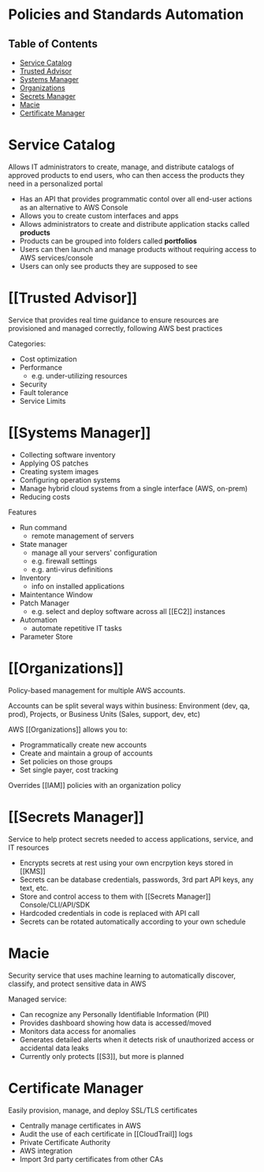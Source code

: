 # Policies and Standards Automation

## Table of Contents
- [Service Catalog](#Service-Catalog)
- [Trusted Advisor](#Trusted-Advisor)
- [Systems Manager](#Systems-Manager)
- [Organizations](#Organizations)
- [Secrets Manager](#Secrets-Manager)
- [Macie](#Macie)
- [Certificate Manager](#Certificate-Manager)

# Service Catalog
Allows IT administrators to create, manage, and distribute catalogs of approved products to end users, who can then access the products they need in a personalized portal
- Has an API that provides programmatic contol over all end-user actions as an alternative to AWS Console
- Allows you to create custom interfaces and apps
- Allows administrators to create and distribute application stacks called **products**
- Products can be grouped into folders called **portfolios**
- Users can then launch and manage products without requiring access to AWS services/console
- Users can only see products they are supposed to see

# [[Trusted Advisor]]
Service that provides real time guidance to ensure resources are provisioned and managed correctly, following AWS best practices

Categories:
- Cost optimization
- Performance
  - e.g. under-utilizing resources
- Security
- Fault tolerance
- Service Limits

# [[Systems Manager]]
- Collecting software inventory
- Applying OS patches
- Creating system images
- Configuring operation systems
- Manage hybrid cloud systems from a single interface (AWS, on-prem)
- Reducing costs

Features
- Run command
  - remote management of servers
- State manager
  - manage all your servers' configuration
  - e.g. firewall settings
  - e.g. anti-virus definitions
- Inventory
  - info on installed applications
- Maintentance Window
- Patch Manager
  - e.g. select and deploy software across all [[EC2]] instances
- Automation
  - automate repetitive IT tasks
- Parameter Store


# [[Organizations]]
Policy-based management for multiple AWS accounts.

Accounts can be split several ways within business: Environment (dev, qa, prod), Projects, or Business Units (Sales, support, dev, etc)

AWS [[Organizations]] allows you to:
- Programmatically create new accounts
- Create and maintain a group of accounts
- Set policies on those groups
- Set single payer, cost tracking

Overrides [[IAM]] policies with an organization policy


# [[Secrets Manager]]
Service to help protect secrets needed to access applications, service, and IT resources

- Encrypts secrets at rest using your own encrpytion keys stored in [[KMS]]
- Secrets can be database credentials, passwords, 3rd part API keys, any text, etc.
- Store and control access to them with [[Secrets Manager]] Console/CLI/API/SDK
- Hardcoded credentials in code is replaced with API call
- Secrets can be rotated automatically according to your own schedule

# Macie
Security service that uses machine learning to automatically discover, classify, and protect sensitive data in AWS

Managed service:
- Can recognize any Personally Identifiable Information (PII)
- Provides dashboard showing how data is accessed/moved
- Monitors data access for anomalies
- Generates detailed alerts when it detects risk of unauthorized access or accidental data leaks
- Currently only protects [[S3]], but more is planned

# Certificate Manager
Easily provision, manage, and deploy SSL/TLS certificates

- Centrally manage certificates in AWS
- Audit the use of each certificate in [[CloudTrail]] logs
- Private Certificate Authority
- AWS integration
- Import 3rd party certificates from other CAs
